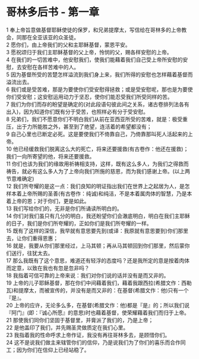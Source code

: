 # 哥林多后书 - 第一章
  
 1 奉上帝旨意做基督耶稣使徒的保罗，和兄弟提摩太，写信给在哥林多的上帝教会，同那在全亚该亚的众圣徒。  
 2 愿你们，由上帝我们的父和主耶稣基督，蒙恩平安。  
 3 愿祝颂归于我们主耶稣基督的父上帝，怜悯的父，赐各样安慰的上帝。  
 4 在我们的一切苦难中，他安慰我们，使我们能藉着我们自己受上帝所安慰的安慰，去安慰在各样苦难中的人。  
 5 因为基督所受的苦楚怎样溢流到我们身上来，我们所得的安慰也怎样藉着基督而溢流出去。  
 6 我们或是受苦难，那是为要使你们受安慰得拯救；或是受安慰呢，那也是为要使你们受安慰；这安慰运用动力于坚忍，使你们能忍受我们所受同样的苦。  
 7 我们为你们而存的盼望是确定的(对此段语句彼此间之关系，诸古卷排列法各有出入)，因为知道你们既有分于受苦，也照样必有分于受安慰。  
 8 兄弟们，我们不愿意你们不明白我们从前在亚西亚所受的苦难，就是：极受重压，出于力所能胜之外，甚至到了绝望，连活着的希望都没有；  
 9 自己心里也已断定必死。这是要使我们不倚靠自己，乃倚靠那叫死人活起来的上帝。  
 10 他已经缓救我们脱离这么大的死亡，将来还要援救(有古卷作：他还在援救)；我们一向所寄望的他，将来还要援救。  
 11 你们也该为我们的缘故用祈祷相支持，这样，既有这么多人，为我们之得救而祷告，就必有这么多人为了上帝向我们所施的慈恩，而为我们感谢上帝。(以上两节意难确定)  
 12 我们所夸耀的是这一点：我们良知的明证指出我们在世界上之起居为人，是怎样本着上帝所赐的圣善(有古卷作：纯诚)和纯洁，不是本着属肉体的智慧，乃是本着上帝的恩；对于你们，更是如此。  
 13 我们写给你们的，无非是你们所诵读所明白的。  
 14 你们对我们虽只有几分的明白，我还盼望你们会澈底明白，明白在我们主耶稣的日子，我们是你们所夸耀的，正如你们是我们所夸耀的一样。  
 15 既有了这样的深信，我早就有意思要先到(或译：我原就有意思要到)你们那里去，让你们重得恩惠；  
 16 就是，我要从你们那里经过，上马其顿；再从马其顿回到你们那里，然后蒙你们送行，往犹太去。  
 17 那么我既有了这个意思，难道还有轻浮的态度吗？还是我所定的意是按着肉体而定意，以致在我也有忽是忽非吗？  
 18 我指着可信可靠的上帝来说：我们对你们说的话并没有是而又非的。  
 19 上帝的儿子耶稣基督，那在你们中间藉着我们，藉着我跟西拉(希腊文作：西勒瓦)和提摩太，而被宣传的，并没有是而又非的：在基督(希腊文作：他)只有一个『是』。  
 20 上帝的应许，无论多么多，在基督(希腊文作：他)都是『是』的；所以我们说『阿门』(即：『诚心所愿』的意思)时也藉着基督，使荣耀藉着我们而归于上帝。  
 21 那使我们同你们坚固于基督里，并膏派了我们的，乃是上帝；  
 22 是他盖印了我们，并先赐圣灵做质定在我们心里。  
 23 我指着我的性命呼求上帝作证，我没有再往哥林多去，是顾惜你们。  
 24 这不是说我们做主来辖管你们的信仰，乃是说我们为了你们的喜乐而合作同工；因为你们在信仰上已经站稳了。